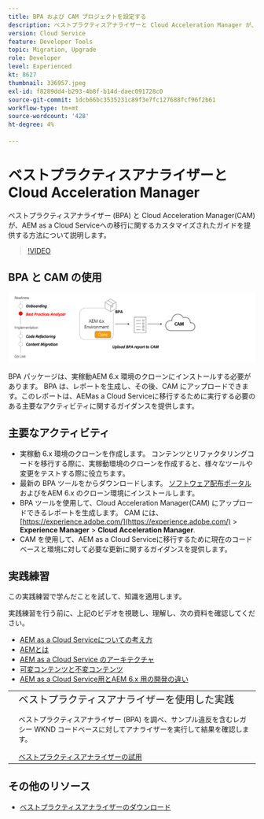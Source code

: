 ```yaml
---
title: BPA および CAM プロジェクトを設定する
description: ベストプラクティスアナライザーと Cloud Acceleration Manager が、AEM as a Cloud Serviceへの移行に関するカスタマイズされたガイドを提供する方法を説明します。
version: Cloud Service
feature: Developer Tools
topic: Migration, Upgrade
role: Developer
level: Experienced
kt: 8627
thumbnail: 336957.jpeg
exl-id: f8289dd4-b293-4b8f-b14d-daec091728c0
source-git-commit: 1dcb66bc3535231c89f3e7fc127688fcf96f2b61
workflow-type: tm+mt
source-wordcount: '428'
ht-degree: 4%

---
```


# ベストプラクティスアナライザーと Cloud Acceleration Manager

ベストプラクティスアナライザー (BPA) と Cloud Acceleration Manager(CAM) が、AEM as a Cloud Serviceへの移行に関するカスタマイズされたガイドを提供する方法について説明します。 

>[!VIDEO](https://video.tv.adobe.com/v/336957/?quality=12&learn=on)

## BPA と CAM の使用

![BPA および CAM の概要図](assets/bpa-cam-diagram.png)

BPA パッケージは、実稼動AEM 6.x 環境のクローンにインストールする必要があります。 BPA は、レポートを生成し、その後、CAM にアップロードできます。このレポートは、AEMas a Cloud Serviceに移行するために実行する必要のある主要なアクティビティに関するガイダンスを提供します。

## 主要なアクティビティ

+ 実稼動 6.x 環境のクローンを作成します。 コンテンツとリファクタリングコードを移行する際に、実稼動環境のクローンを作成すると、様々なツールや変更をテストする際に役立ちます。
+ 最新の BPA ツールをからダウンロードします。 [ソフトウェア配布ポータル](https://experience.adobe.com/#/downloads/content/software-distribution/en/aemcloud.html) およびをAEM 6.x のクローン環境にインストールします。
+ BPA ツールを使用して、Cloud Acceleration Manager(CAM) にアップロードできるレポートを生成します。 CAM には、 [https://experience.adobe.com/](https://experience.adobe.com/) > **Experience Manager** > **Cloud Acceleration Manager**.
+ CAM を使用して、AEM as a Cloud Serviceに移行するために現在のコードベースと環境に対して必要な更新に関するガイダンスを提供します。

## 実践練習

この実践練習で学んだことを試して、知識を適用します。

実践練習を行う前に、上記のビデオを視聴し、理解し、次の資料を確認してください。

+ [AEM as a Cloud Serviceについての考え方](./introduction.md)
+ [AEMとは](https://experienceleague.adobe.com/docs/experience-manager-learn/cloud-service/introduction/what-is-aem-as-a-cloud-service.html?lang=en)
+ [AEM as a Cloud Service のアーキテクチャ](https://experienceleague.adobe.com/docs/experience-manager-learn/cloud-service/introduction/architecture.html?lang=en)
+ [可変コンテンツと不変コンテンツ](https://experienceleague.adobe.com/docs/experience-manager-learn/cloud-service/developing/basics/mutable-immutable.html?lang=en)
+ [AEM as a Cloud Service用とAEM 6.x 用の開発の違い](https://experienceleague.adobe.com/docs/experience-manager-cloud-service/implementing/developing/development-guidelines.html#developing)

<table style="border-width:0">
    <tr>
        <td style="width:150px">
            <a  rel="noreferrer"
                target="_blank"
                href="https://github.com/adobe/aem-cloud-engineering-video-series-exercises/tree/session1-differently#bootcamp---session-1-introduction-and-thinking-differently"><img alt="実践エクササイズ GitHub リポジトリ" src="./assets/github.png"/>
            </a>        
        </td>
        <td style="width:100%;margin-bottom:1rem;">
            <div style="font-size:1.25rem;font-weight:400;">ベストプラクティスアナライザーを使用した実践</div>
            <p style="margin:1rem 0">
                ベストプラクティスアナライザー (BPA) を調べ、サンプル違反を含むレガシー WKND コードベースに対してアナライザーを実行して結果を確認します。
            </p>
            <a  rel="noreferrer"
                target="_blank"
                href="https://github.com/adobe/aem-cloud-engineering-video-series-exercises/tree/session1-differently#bootcamp---session-1-introduction-and-thinking-differently" class="spectrum-Button spectrum-Button--primary spectrum-Button--sizeM">
                <span class="spectrum-Button-label has-no-wrap has-text-weight-bold">ベストプラクティスアナライザーの試用</span>
            </a>
        </td>
    </tr>
</table>


## その他のリソース

+ [ベストプラクティスアナライザーのダウンロード](https://experience.adobe.com/#/downloads/content/software-distribution/en/aemcloud.html?fulltext=Best*+Practices*+Analyzer*&amp;orderby=%40jcr%3Acontent%2Fjcr%3AlastModified&amp;orderby.sort=desc&amp;layout=list&amp;p.offset=0&amp;p.limit=1)
